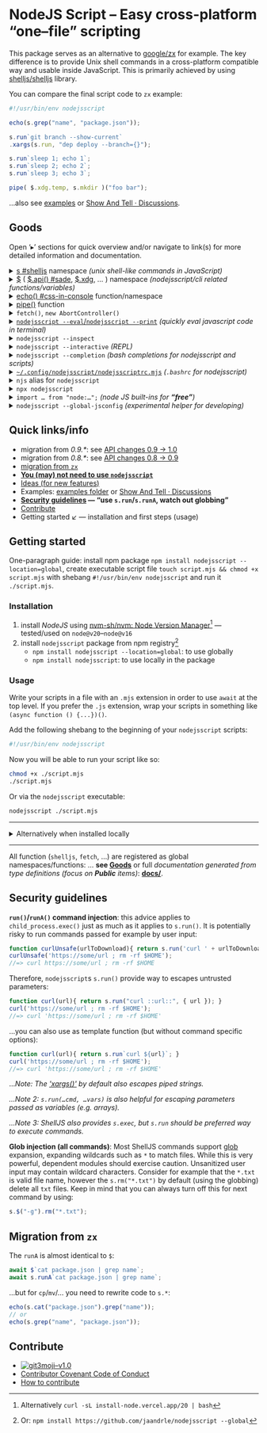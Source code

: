 # NodeJS Script – Easy cross-platform “one–file” scripting

This package serves as an alternative to [google/zx](https://github.com/google/zx) for example. The key difference
is to provide Unix shell commands in a cross-platform compatible way and usable
inside JavaScript.  This is primarily achieved by using [shelljs/shelljs](https://github.com/shelljs/shelljs) library.

You can compare the final script code to `zx` example:
```javascript
#!/usr/bin/env nodejsscript

echo(s.grep("name", "package.json"));

s.run`git branch --show-current`
.xargs(s.run, "dep deploy --branch={}");

s.run`sleep 1; echo 1`;
s.run`sleep 2; echo 2`;
s.run`sleep 3; echo 3`;

pipe( $.xdg.temp, s.mkdir )("foo bar");
```
…also see [examples](./examples) or [Show And Tell · Discussions](https://github.com/jaandrle/nodejsscript/discussions/categories/show-and-tell).

## Goods
Open ‘▸’ sections for quick overview and/or navigate to link(s) for more detailed
information and documentation.

<!-- #region --><details> <summary><a href="./docs/modules/s.md">s #shelljs</a> namespace <em>(unix shell-like commands in JavaScript)</em></summary>

Contains functions from [shelljs/shelljs](https://github.com/shelljs/shelljs) library mimic the bash utilities
and some additional added by nodejsscript. Typically `s.cat`/`s.grep`/…,
to run other than builtin commands use `s.run`/`s.runA`.

<!-- #endregion -->
</details>
<!-- #region --><details> <summary><a href="./docs/modules/.md">$</a> (
		<a href="./docs/modules/.md#api">$.api() #sade</a>,
		<a href="./docs/modules/xdg_.xdg.md">$.xdg</a>,
		…
	)
	namespace <em>(nodejsscript/cli related functions/variables)</em></summary>

```js
// ls.mjs
$.api()
.command("ls [folder]")
.description("list files")
.option("-a", "list all files")
.action((folder, options)=> {
	if(Object.keys(options).length === 0)
		s.ls(folder);
	else {
		const opts= pipe(
			Object.entries,
			o=> o.map(([k, v])=> [ "-"+k, v ]),
			Object.fromEntries
		)(options);
		s.ls(opts, folder);
	}
	$.exit(0);
})
.parse();
// ls.mjs ls -a
```

- contains cli/nodejsscript related functions
- for processing script arguments you can use `$[0]`/`$[1]`/… (compare with bash
  `$0`/`$1`/…) or
- **`$.api()`: allows to quickly create script cli API, internally uses [sade](https://github.com/lukeed/sade)
  library (compare with [commander](https://github.com/tj/commander.js))**
- `$.isMain()`: detects if the script is executed as main or if it is imported
  from another script file
- `$.xdg`: provides cross-platform file system access for specific locations
  (home, temp, config, … directory)
- `$.stdin`: handles standard input when the script is run in shell pipe (can be
  helpful for `nodejsscript --eval`/`nodejsscript --print` bellow)
- …for more see [related section in docs](./docs/modules/.md)

<!-- #endregion -->
</details>
<!-- #region --><details> <summary><a href="./docs/README.md#echo">echo() #css-in-console</a> function/namespace</summary>

```js
const css= echo.css`
	.blue { color: blue; }
	.spin { list-style: --terminal-spin; }
	.success { color: green; list-style: "✓ "; }
`;
echo("Hello %cWorld", css.blue);
for(let i= 0; i < 10; i++){
	echo.use("-R", "%cLoading…", css.spin);
	s.run`sleep .5`;
}
echo.use("-r", "%cDone", css.success);
```

- prints to console, also supports styling using CSS like syntax
- internally uses [css-in-console](https://www.npmjs.com/package/css-in-console)

<!-- #endregion -->
</details>
<!-- #region --><details> <summary><a href="./docs/README.md#pipe">pipe()</a> function</summary>

```js
pipe(
	Number,
	v=> `Result is: ${v}`,
	echo
)("42");
```
Provides functional way to combine JavaScript functions.

<!-- #endregion -->
</details>
<!-- #region --><details> <summary><code>fetch()</code>, <code>new AbortController()</code></summary>

These are supported in nodejsscript:

- uses native `fetch()`/`AbortController` or
- fallbacks
	- [node-fetch - npm](https://www.npmjs.com/package/node-fetch)
	- [abort-controller - npm](https://www.npmjs.com/package/abort-controller)


<!-- #endregion -->
</details>
<!-- #region --><details> <summary><a href="./examples/eval_print.md"
	><code>nodejsscript --eval</code>/<code>nodejsscript --print</code></a> <em>(quickly eval javascript code in terminal)</em></summary>

```bash
curl https://api.spacexdata.com/v4/launches/latest | \
nodejsscript -p '$.stdin.json()' Object.entries 'e=> e.filter(([_,v])=> Array.isArray(v))'
```

- *similar to `node --eval`/`node --print`*
- you can use less verbose syntax `njs -e`/`njs -p`

<!-- #endregion -->
</details>
<!-- #region --><details> <summary><code>nodejsscript --inspect</code></summary>

Use to debug your script, similar to [`node inspect`](https://nodejs.org/api/debugger.html) ([Node.js — Debugging Node.js](https://nodejs.org/en/learn/getting-started/debugging)).

<!-- #endregion -->
</details>
<!-- #region --><details> <summary><code>nodejsscript --interactive</code> <em>(REPL)</em></summary>

Use to run [REPL, similar to `node`/`node --interactive`/`node -i`](https://nodejs.org/en/learn/command-line/how-to-use-the-nodejs-repl).

*Idea*: you can use REPL to analyze your JSON log files (pseudo code):

```js
// njs --interactive
> s.ls("*.json").flatMap(f=> s.cat(f).xargs(JSON.parse)).filter(x=> x.error)
> _.map(x=> x.error===404)
```

REPL supports tab-completion (also for folders and files).

<!-- #endregion -->
</details>
<!-- #region --><details> <summary><code>nodejsscript --completion</code> <em>(bash completions for nodejsscript and scripts)</em></summary>

- provide shell completion for nodejsscript and scripts written using
  nodejsscript (**using `$.api()`**)
- **(for now) only for bash**
- add `eval "$(nodejsscript --completion bash)"` to your '.bashrc' file
- prepare your script cli API using `$.api()`
- register your scritp autocompletion using
  `nodejsscript --completion register <target>`
	- use global script name (your script must be also included in the PATH)
	  to automatically enable completions on the shell start
	- or (relative) path to enable completions on demand see ↙
- use `eval "$(nodejsscript --completion bash-local [target])"`
	- empty target or path to the directory enables completions for all scripts
	  in the given directory recursively
	- script path as target enables completions for specific script only
- see help `nodejsscript --completion`/`nodejsscript --completion help`

<!-- #endregion -->
</details>
<!-- #region --><details> <summary><a href="./examples/nodejsscriptrc.md"
	><code>~/.config/nodejsscript/nodejsscriptrc.mjs</code></a> <em>(<code>.bashrc</code> for nodejsscript)</em></summary>

```js
//nodejsscriptrc.mjs
// … my code evaluated for each nodejsscript invocation

/** Custom uncaughtException function */
export function uncaughtException(){};
/** Place for custom code when script starts */
export function onscript(){}
/** Place for custom code when REPL starts (`--interactive`) */
export function onrepl(){}
/** Place for custom code when eval starts (`--eval`/`--print`) */
export function oneval(){}
```

This is very similar to `.bashrc` file, but for nodejsscript.

<!-- #endregion -->
</details>
<!-- #region --><details> <summary><code>njs</code> alias for <code>nodejsscript</code></summary>

You can use `njs` instead of `nodejsscript`, so see less verbose syntax:

- `njs -e`/`njs -p`
- `njs --inspect`
- `njs`/`njs -i`/`njs --interactive`
- `njs --completion`

<!-- #endregion -->
</details>
<!-- #region --><details> <summary><code>npx nodejsscript</code></summary>

```js
// some script file
#!/usr/bin/env -S npx nodejsscript
```
You can install/use `nodejsscript` for specific project, for example
in combination with [jaandrle/bs: The simplest possible build system using executables](https://github.com/jaandrle/bs).

<!-- #endregion -->
</details>
<!-- #region --><details> <summary><code>import … from "node:…";</code> <em>(node JS built-ins for <strong>“free”</strong>)</em></summary>

```js
import { setTimeout } from "node:timers/promises";
import { join, resolve } from "node:path";

//.current file URL
import.meta.url;
//.URL to path
import { fileURLToPath } from "node:url";
const file_path= fileURLToPath(import.meta.url);
// URL is supported! (see relative reading)
s.cat(new URL('relative_file', import.meta.url));

//.crypto utils
import { randomUUID } from "node:crypto";

// …
```
…and more, see for example [Node.js v17.9.1 Documentation](https://nodejs.org/docs/latest-v17.x/api/documentation.html#stability-overview).

<!-- #endregion -->
</details>
<!-- #region --><details> <summary><code>nodejsscript --global-jsconfig</code> <em>(experimental helper for developing)</em></summary>

```bash
nodejsscript --global-jsconfig add script_file
```
…this creates `jsconfig.json` in current working directory with `include`
property containing `script_file` and current path to the `nodejsscript`
to enable proper suggestions in IDEs (and type checking). Tested for
VSCode and Vim with [neoclide/coc.nvim](https://github.com/neoclide/coc.nvim).

You don’t need this hack if you use `nodejsscript` in your project locally.

<!-- #endregion -->
</details>

## Quick links/info
- migration from *0.9.\**: see [API changes 0.9 → 1.0](https://github.com/jaandrle/nodejsscript/pull/32)
- migration from *0.8.\**: see [API changes 0.8 → 0.9](https://github.com/jaandrle/nodejsscript/blob/e9c4d9d/README.md#api-changes-08--09)
- [migration from `zx`](#migration-from-zx)
- [**You (may) not need to use `nodejsscript`**](./examples/no-nodejsscript.md)
- [Ideas (for new features)](https://github.com/jaandrle/nodejsscript/discussions/categories/ideas)
- Examples: [examples folder](./examples) or [Show And Tell · Discussions](https://github.com/jaandrle/nodejsscript/discussions/categories/show-and-tell)
- **[Security guidelines](#security-guidelines) — “use `s.run`/`s.runA`, watch out globbing”**
- [Contribute](#contribute)
- Getting started ↙ — installation and first steps (usage)

## Getting started
One-paragraph guide: install npm package
`npm install nodejsscript --location=global`, create executable script file
`touch script.mjs && chmod +x script.mjs` with shebang
`#!/usr/bin/env nodejsscript` and run it `./script.mjs`.

### Installation

1. install *NodeJS* using [nvm-sh/nvm: Node Version Manager](https://github.com/nvm-sh/nvm)[^ORnpm] — tested/used on
   `node@v20`–`node@v16`
1. install `nodejsscript` package from npm registry[^ORnjs]
	- `npm install nodejsscript --location=global`: to use globally
	- `npm install nodejsscript`: to use locally in the package

### Usage
Write your scripts in a file with an `.mjs` extension in order to use `await`
at the top level. If you prefer the `.js` extension, wrap your scripts
in something like `(async function () {...})()`.

Add the following shebang to the beginning of your `nodejsscript` scripts:
```bash
#!/usr/bin/env nodejsscript
```

Now you will be able to run your script like so:
```bash
chmod +x ./script.mjs
./script.mjs
```

Or via the `nodejsscript` executable:

```bash
nodejsscript ./script.mjs
```
- - -

<!-- #region --><details> <summary>Alternatively when installed locally</summary>

```bash
#!/usr/bin/env -S npx nodejsscript
```
```bash
npx nodejsscript ./script.mjs
```

<!-- #endregion -->
</details>

- - -

All function (`shelljs`, `fetch`, …) are registered as global
namespaces/functions: … **see [Goods](#goods)** or full
*documentation generated from type definitions (focus on **Public**
items)*: [**docs/**](./docs/README.md).

## Security guidelines
**`run()`/`runA()` command injection**: this advice applies to
`child_process.exec()` just as much as it applies to `s.run()`. It is
potentially risky to run commands passed for example by user input:
```js
function curlUnsafe(urlToDownload){ return s.run('curl ' + urlToDownload); }
curlUnsafe('https://some/url ; rm -rf $HOME');
//=> curl https://some/url ; rm -rf $HOME
```
Therefore, `nodejsscript`s `s.run()` provide way to escapes untrusted parameters:
```js
function curl(url){ return s.run("curl ::url::", { url }); }
curl('https://some/url ; rm -rf $HOME');
//=> curl 'https://some/url ; rm -rf $HOME'
```
…you can also use as template function (but without command specific options):
```js
function curl(url){ return s.run`curl ${url}`; }
curl('https://some/url ; rm -rf $HOME');
//=> curl 'https://some/url ; rm -rf $HOME'
```

…*Note: The ['xargs()'](../interfaces/s.XargsFunction.md) by default also
escapes piped strings.*

*…Note 2: `s.run(…cmd, …vars)` is also helpful for escaping parameters passed
as variables (e.g. arrays).*

*…Note 3: ShellJS also provides `s.exec`, but `s.run` should be preferred way
to execute commands.*

**Glob injection (all commands)**: Most ShellJS commands support [glob](https://github.com/isaacs/node-glob) expansion,
expanding wildcards such as `*` to match files. While this is very powerful,
dependent modules should exercise caution. Unsanitized user input may contain
wildcard characters. Consider for example that the `*.txt` is valid file name,
however the `s.rm("*.txt")` by default (using the globbing) delete all `txt` files.
Keep in mind that you can always turn off this for next command by using:
```js
s.$("-g").rm("*.txt");
```

## Migration from `zx`
The `runA` is almost identical to `$`:
```js
await $`cat package.json | grep name`;
await s.runA`cat package.json | grep name`;
```
…but for `cp`/`mv`/… you need to rewrite code to `s.*`:
```js
echo(s.cat("package.json").grep("name"));
// or
echo(s.grep("name", "package.json"));
```

## Contribute
- [![git3moji–v1.0](https://img.shields.io/badge/git3moji–v1.0-%E2%9A%A1%EF%B8%8F%F0%9F%90%9B%F0%9F%93%BA%F0%9F%91%AE%F0%9F%94%A4-fffad8.svg?style=flat-square)](https://robinpokorny.github.io/git3moji/)
- [Contributor Covenant Code of Conduct](./CODE_OF_CONDUCT.md)
- [How to contribute](./CONTRIBUTING.md)

[^ORnpm]: Alternatively `curl -sL install-node.vercel.app/20 | bash`
[^ORnjs]: Or: `npm install https://github.com/jaandrle/nodejsscript --global`
